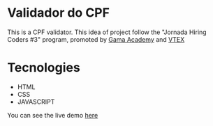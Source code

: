 # Validador do CPF
This is a CPF validator.  This idea of project follow 
the "Jornada Hiring Coders #3" program, promoted by [Gama Academy](https://www.gama.academy/) and [VTEX](https://vtex.com/us-en/)

# Tecnologies
* HTML
* CSS
* JAVASCRIPT

You can see the live demo [here](https://fariasmi.github.io/projeto-css/)